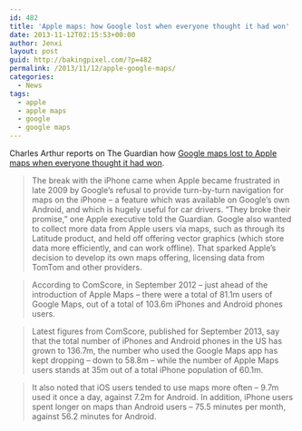 ```yaml
---
id: 482
title: 'Apple maps: how Google lost when everyone thought it had won'
date: 2013-11-12T02:15:53+00:00
author: Jenxi
layout: post
guid: http://bakingpixel.com/?p=482
permalink: /2013/11/12/apple-google-maps/
categories:
  - News
tags:
  - apple
  - apple maps
  - google
  - google maps
---
```

Charles Arthur reports on The Guardian how [Google maps lost to Apple maps when everyone thought it had won](http://www.theguardian.com/technology/2013/nov/11/apple-maps-google-iphone-users).

> The break with the iPhone came when Apple became frustrated in late 2009 by Google&#8217;s refusal to provide turn-by-turn navigation for maps on the iPhone &#8211; a feature which was available on Google&#8217;s own Android, and which is hugely useful for car drivers. “They broke their promise,” one Apple executive told the Guardian. Google also wanted to collect more data from Apple users via maps, such as through its Latitude product, and held off offering vector graphics (which store data more efficiently, and can work offline). That sparked Apple’s decision to develop its own maps offering, licensing data from TomTom and other providers.

> According to ComScore, in September 2012 &#8211; just ahead of the introduction of Apple Maps &#8211; there were a total of 81.1m users of Google Maps, out of a total of 103.6m iPhones and Android phones users.

> Latest figures from ComScore, published for September 2013, say that the total number of iPhones and Android phones in the US has grown to 136.7m, the number who used the Google Maps app has kept dropping &#8211; down to 58.8m &#8211; while the number of Apple Maps users stands at 35m out of a total iPhone population of 60.1m.

> It also noted that iOS users tended to use maps more often &#8211; 9.7m used it once a day, against 7.2m for Android. In addition, iPhone users spent longer on maps than Android users &#8211; 75.5 minutes per month, against 56.2 minutes for Android.